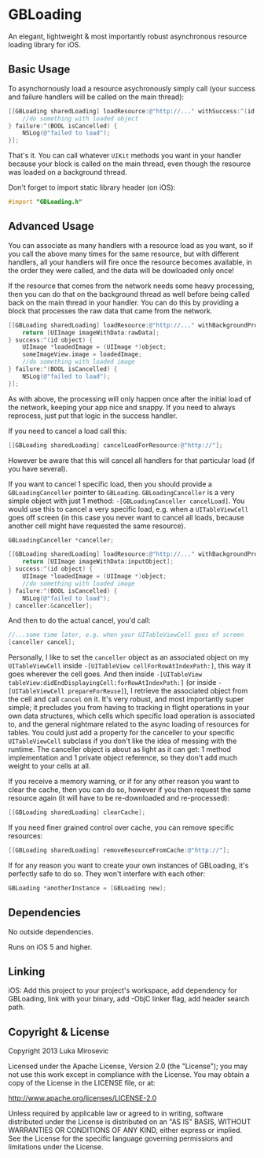 GBLoading
============

An elegant, lightweight & most importantly robust asynchronous resource loading library for iOS.

Basic Usage
------------

To asynchornously load a resource asychronously simply call (your success and failure handlers will be called on the main thread):

```objective-c    
[[GBLoading sharedLoading] loadResource:@"http://..." withSuccess:^(id object) {
    //do something with loaded object
} failure:^(BOOL isCancelled) {
    NSLog(@"failed to load");
}];
```

That's it. You can call whatever `UIKit` methods you want in your handler because your block is called on the main thread, even though the resource was loaded on a background thread.


Don't forget to import static library header (on iOS):

```objective-c
#import "GBLoading.h"
```

Advanced Usage
------------

You can associate as many handlers with a resource load as you want, so if you call the above many times for the same resource, but with different handlers, all your handlers will fire once the resource becomes available, in the order they were called, and the data will be dowloaded only once!

If the resource that comes from the network needs some heavy processing, then you can do that on the background thread as well before being called back on the main thread in your handler. You can do this by providing a block that processes the raw data that came from the network.

```objective-c 
[[GBLoading sharedLoading] loadResource:@"http://..." withBackgroundProcessor:^id(NSData *rawData) {
    return [UIImage imageWithData:rawData];
} success:^(id object) {
    UIImage *loadedImage = (UIImage *)object;
    someImageView.image = loadedImage;
    //do something with loaded image
} failure:^(BOOL isCancelled) {
    NSLog(@"failed to load");
}];
```

As with above, the processing will only happen once after the initial load of the network, keeping your app nice and snappy. If you need to always reprocess, just put that logic in the success handler.
    
If you need to cancel a load call this:

```objective-c 
[[GBLoading sharedLoading] cancelLoadForResource:@"http://"];
```

However be aware that this will cancel all handlers for that particular load (if you have several).

If you want to cancel 1 specific load, then you should provide a `GBLoadingCanceller` pointer to `GBLoading`. `GBLoadingCanceller` is a very simple object with just 1 method: `-[GBLoadingCanceller cancelLoad]`. You would use this to cancel a very specific load, e.g. when a `UITableViewCell` goes off screen (in this case you never want to cancel all loads, because another cell might have requested the same resource).

```objective-c
GBLoadingCanceller *canceller;

[[GBLoading sharedLoading] loadResource:@"http://..." withBackgroundProcessor:^id(id inputObject) {
    return [UIImage imageWithData:inputObject];
} success:^(id object) {
    UIImage *loadedImage = (UIImage *)object;
    //do something with loaded image
} failure:^(BOOL isCancelled) {
    NSLog(@"failed to load");
} canceller:&canceller];
```

And then to do the actual cancel, you'd call:

```objective-c
//...some time later, e.g. when your UITableViewCell goes of screen
[canceller cancel];
```

Personally, I like to set the `canceller` object as an associated object on my `UITableViewCell` inside `-[UITableView cellForRowAtIndexPath:]`, this way it goes wherever the cell goes. And then inside `-[UITableView tableView:didEndDisplayingCell:forRowAtIndexPath:]` (or inside `-[UITableViewCell prepareForReuse]`), I retrieve the associated object from the cell and call `cancel` on it. It's very robust, and most importantly super simple; it precludes you from having to tracking in flight operations in your own data structures, which cells which specific load operation is associated to, and the general nightmare related to the async loading of resources for tables. You could just add a property for the canceller to your specific `UITableViewCell` subclass if you don't like the idea of messing with the runtime. The canceller object is about as light as it can get: 1 method implementation and 1 private object reference, so they don't add much weight to your cells at all.

If you receive a memory warning, or if for any other reason you want to clear the cache, then you can do so, however if you then request the same resource again (it will have to be re-downloaded and re-processed):

```objective-c
[[GBLoading sharedLoading] clearCache];
```

If you need finer grained control over cache, you can remove specific resources:

```objective-c
[[GBLoading sharedLoading] removeResourceFromCache:@"http://"];
```

If for any reason you want to create your own instances of GBLoading, it's perfectly safe to do so. They won't interfere with each other:

```objective-c
GBLoading *anotherInstance = [GBLoading new];
```

Dependencies
------------

No outside dependencies.

Runs on iOS 5 and higher.

Linking
------------

iOS: Add this project to your project's workspace, add dependency for GBLoading, link with your binary, add -ObjC linker flag, add header search path.

Copyright & License
------------

Copyright 2013 Luka Mirosevic

Licensed under the Apache License, Version 2.0 (the "License"); you may not use this work except in compliance with the License. You may obtain a copy of the License in the LICENSE file, or at:

http://www.apache.org/licenses/LICENSE-2.0

Unless required by applicable law or agreed to in writing, software distributed under the License is distributed on an "AS IS" BASIS, WITHOUT WARRANTIES OR CONDITIONS OF ANY KIND, either express or implied. See the License for the specific language governing permissions and limitations under the License.